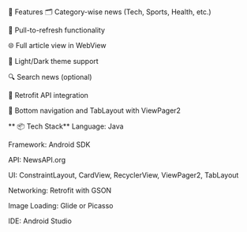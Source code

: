 📄 Features
🗂️ Category-wise news (Tech, Sports, Health, etc.)

🔄 Pull-to-refresh functionality

🌐 Full article view in WebView

🌙 Light/Dark theme support

🔍 Search news (optional)

📡 Retrofit API integration

🧭 Bottom navigation and TabLayout with ViewPager2

**
📦 Tech Stack**
Language: Java

Framework: Android SDK

API: NewsAPI.org

UI: ConstraintLayout, CardView, RecyclerView, ViewPager2, TabLayout

Networking: Retrofit with GSON

Image Loading: Glide or Picasso

IDE: Android Studio


